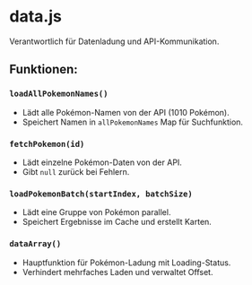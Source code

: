 # data.js

Verantwortlich für Datenladung und API-Kommunikation.

## Funktionen:

### `loadAllPokemonNames()`
- Lädt alle Pokémon-Namen von der API (1010 Pokémon).
- Speichert Namen in `allPokemonNames` Map für Suchfunktion.

### `fetchPokemon(id)`
- Lädt einzelne Pokémon-Daten von der API.
- Gibt `null` zurück bei Fehlern.

### `loadPokemonBatch(startIndex, batchSize)`
- Lädt eine Gruppe von Pokémon parallel.
- Speichert Ergebnisse im Cache und erstellt Karten.

### `dataArray()`
- Hauptfunktion für Pokémon-Ladung mit Loading-Status.
- Verhindert mehrfaches Laden und verwaltet Offset.